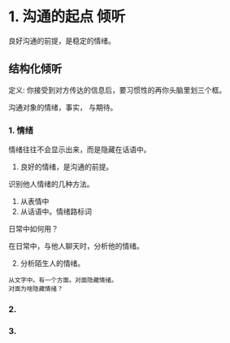 # 1. 沟通的起点 倾听

良好沟通的前提，是稳定的情绪。

## 结构化倾听

定义: 你接受到对方传达的信息后，要习惯性的再你头脑里划三个框。

沟通对象的情绪，事实， 与期待。

### 1. 情绪

情绪往往不会显示出来，而是隐藏在话语中。

1. 良好的情绪，是沟通的前提。

识别他人情绪的几种方法。

1. 从表情中
2. 从话语中。情绪路标词

日常中如何用？

在日常中，与他人聊天时，分析他的情绪。

2. 分析陌生人的情绪。

```
从文字中。有一个方面。对面隐藏情绪。
对面为啥隐藏情绪？
```



### 2. 

### 3.



